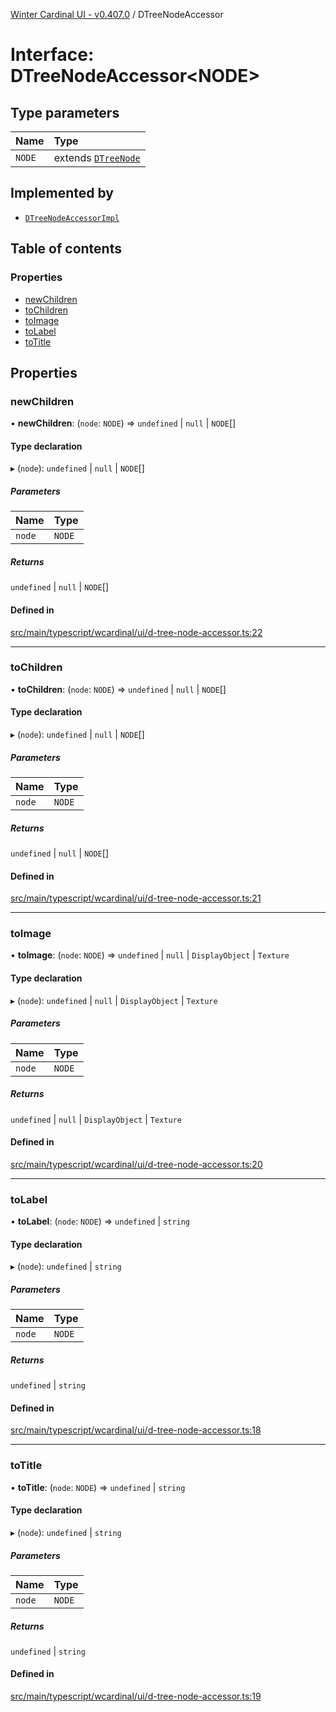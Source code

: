 [Winter Cardinal UI - v0.407.0](../index.md) / DTreeNodeAccessor

# Interface: DTreeNodeAccessor\<NODE\>

## Type parameters

| Name | Type |
| :------ | :------ |
| `NODE` | extends [`DTreeNode`](DTreeNode.md) |

## Implemented by

- [`DTreeNodeAccessorImpl`](../classes/DTreeNodeAccessorImpl.md)

## Table of contents

### Properties

- [newChildren](DTreeNodeAccessor.md#newchildren)
- [toChildren](DTreeNodeAccessor.md#tochildren)
- [toImage](DTreeNodeAccessor.md#toimage)
- [toLabel](DTreeNodeAccessor.md#tolabel)
- [toTitle](DTreeNodeAccessor.md#totitle)

## Properties

### newChildren

• **newChildren**: (`node`: `NODE`) => `undefined` \| ``null`` \| `NODE`[]

#### Type declaration

▸ (`node`): `undefined` \| ``null`` \| `NODE`[]

##### Parameters

| Name | Type |
| :------ | :------ |
| `node` | `NODE` |

##### Returns

`undefined` \| ``null`` \| `NODE`[]

#### Defined in

[src/main/typescript/wcardinal/ui/d-tree-node-accessor.ts:22](https://github.com/winter-cardinal/winter-cardinal-ui/blob/v0.407.0/src/main/typescript/wcardinal/ui/d-tree-node-accessor.ts#L22)

___

### toChildren

• **toChildren**: (`node`: `NODE`) => `undefined` \| ``null`` \| `NODE`[]

#### Type declaration

▸ (`node`): `undefined` \| ``null`` \| `NODE`[]

##### Parameters

| Name | Type |
| :------ | :------ |
| `node` | `NODE` |

##### Returns

`undefined` \| ``null`` \| `NODE`[]

#### Defined in

[src/main/typescript/wcardinal/ui/d-tree-node-accessor.ts:21](https://github.com/winter-cardinal/winter-cardinal-ui/blob/v0.407.0/src/main/typescript/wcardinal/ui/d-tree-node-accessor.ts#L21)

___

### toImage

• **toImage**: (`node`: `NODE`) => `undefined` \| ``null`` \| `DisplayObject` \| `Texture`

#### Type declaration

▸ (`node`): `undefined` \| ``null`` \| `DisplayObject` \| `Texture`

##### Parameters

| Name | Type |
| :------ | :------ |
| `node` | `NODE` |

##### Returns

`undefined` \| ``null`` \| `DisplayObject` \| `Texture`

#### Defined in

[src/main/typescript/wcardinal/ui/d-tree-node-accessor.ts:20](https://github.com/winter-cardinal/winter-cardinal-ui/blob/v0.407.0/src/main/typescript/wcardinal/ui/d-tree-node-accessor.ts#L20)

___

### toLabel

• **toLabel**: (`node`: `NODE`) => `undefined` \| `string`

#### Type declaration

▸ (`node`): `undefined` \| `string`

##### Parameters

| Name | Type |
| :------ | :------ |
| `node` | `NODE` |

##### Returns

`undefined` \| `string`

#### Defined in

[src/main/typescript/wcardinal/ui/d-tree-node-accessor.ts:18](https://github.com/winter-cardinal/winter-cardinal-ui/blob/v0.407.0/src/main/typescript/wcardinal/ui/d-tree-node-accessor.ts#L18)

___

### toTitle

• **toTitle**: (`node`: `NODE`) => `undefined` \| `string`

#### Type declaration

▸ (`node`): `undefined` \| `string`

##### Parameters

| Name | Type |
| :------ | :------ |
| `node` | `NODE` |

##### Returns

`undefined` \| `string`

#### Defined in

[src/main/typescript/wcardinal/ui/d-tree-node-accessor.ts:19](https://github.com/winter-cardinal/winter-cardinal-ui/blob/v0.407.0/src/main/typescript/wcardinal/ui/d-tree-node-accessor.ts#L19)
